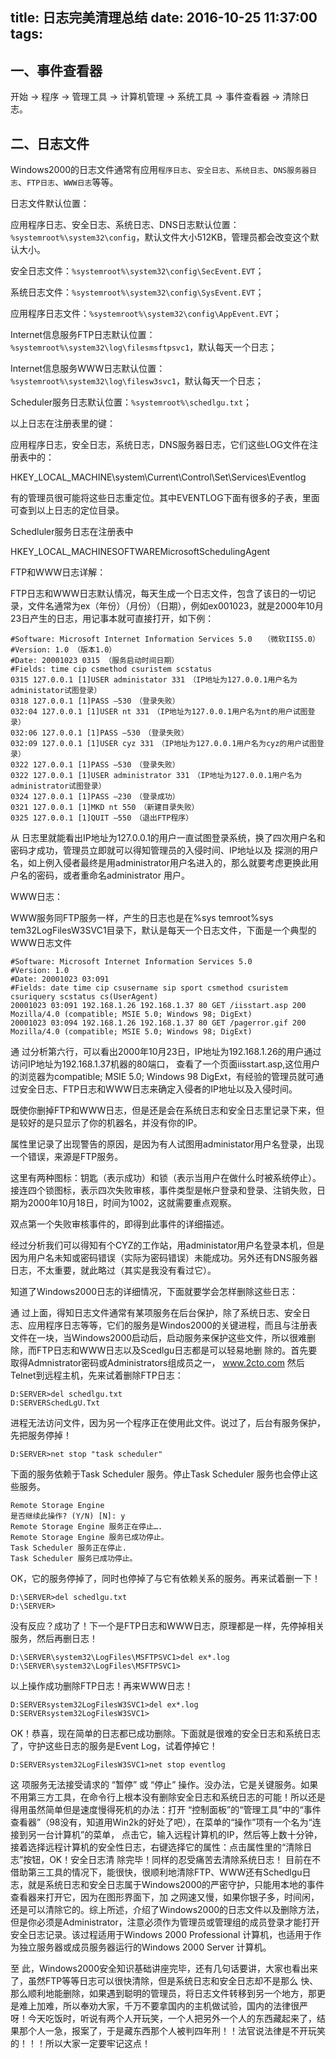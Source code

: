 title: 日志完美清理总结
date: 2016-10-25 11:37:00
tags:
---
## 一、事件查看器

开始 → 程序 → 管理工具 → 计算机管理 → 系统工具 → 事件查看器 → 清除日志。
 
## 二、日志文件

Windows2000的日志文件通常有应用`程序日志`、`安全日志`、`系统日志`、`DNS服务器日志`、`FTP日志`、`WWW日志`等等。
 
日志文件默认位置：
 
应用程序日志、安全日志、系统日志、DNS日志默认位置：`%systemroot%\system32\config`，默认文件大小512KB，管理员都会改变这个默认大小。
 
安全日志文件：`%systemroot%\system32\config\SecEvent.EVT`；
 
系统日志文件：`%systemroot%\system32\config\SysEvent.EVT`；
 
应用程序日志文件：`%systemroot%\system32\config\AppEvent.EVT`；
 
Internet信息服务FTP日志默认位置：`%systemroot%\system32\log\filesmsftpsvc1`，默认每天一个日志；
 
Internet信息服务WWW日志默认位置：`%systemroot%\system32\log\filesw3svc1`，默认每天一个日志；
 
Scheduler服务日志默认位置：`%systemroot%\schedlgu.txt`；
 
以上日志在注册表里的键：
 
应用程序日志，安全日志，系统日志，DNS服务器日志，它们这些LOG文件在注册表中的：
 
HKEY_LOCAL_MACHINE\system\Current\Control\Set\Services\Eventlog
 
有的管理员很可能将这些日志重定位。其中EVENTLOG下面有很多的子表，里面可查到以上日志的定位目录。
 
Schedluler服务日志在注册表中
 
HKEY_LOCAL_MACHINESOFTWAREMicrosoftSchedulingAgent
 
FTP和WWW日志详解：
 
FTP日志和WWW日志默认情况，每天生成一个日志文件，包含了该日的一切记录，文件名通常为ex（年份）（月份）（日期），例如ex001023，就是2000年10月23日产生的日志，用记事本就可直接打开，如下例：
 
```
#Software: Microsoft Internet Information Services 5.0　　（微软IIS5.0）
#Version: 1.0 （版本1.0）
#Date: 20001023 0315 （服务启动时间日期）
#Fields: time cip csmethod csuristem scstatus
0315 127.0.0.1 [1]USER administator 331　（IP地址为127.0.0.1用户名为administator试图登录）
0318 127.0.0.1 [1]PASS –530　（登录失败）
032:04 127.0.0.1 [1]USER nt 331　（IP地址为127.0.0.1用户名为nt的用户试图登录）
032:06 127.0.0.1 [1]PASS –530　（登录失败）
032:09 127.0.0.1 [1]USER cyz 331　（IP地址为127.0.0.1用户名为cyz的用户试图登录）
0322 127.0.0.1 [1]PASS –530　（登录失败）
0322 127.0.0.1 [1]USER administrator 331　（IP地址为127.0.0.1用户名为administrator试图登录）
0324 127.0.0.1 [1]PASS –230　（登录成功）
0321 127.0.0.1 [1]MKD nt 550　（新建目录失败）
0325 127.0.0.1 [1]QUIT –550　（退出FTP程序）
```
从 日志里就能看出IP地址为127.0.0.1的用户一直试图登录系统，换了四次用户名和密码才成功，管理员立即就可以得知管理员的入侵时间、IP地址以及 探测的用户名，如上例入侵者最终是用administrator用户名进入的，那么就要考虑更换此用户名的密码，或者重命名administrator 用户。
 
WWW日志：
 
WWW服务同FTP服务一样，产生的日志也是在%sys temroot%sys tem32LogFilesW3SVC1目录下，默认是每天一个日志文件，下面是一个典型的WWW日志文件

```
#Software: Microsoft Internet Information Services 5.0
#Version: 1.0
#Date: 20001023 03:091
#Fields: date time cip csusername sip sport csmethod csuristem csuriquery scstatus cs(UserAgent)
20001023 03:091 192.168.1.26 192.168.1.37 80 GET /iisstart.asp 200 Mozilla/4.0 (compatible; MSIE 5.0; Windows 98; DigExt)
20001023 03:094 192.168.1.26 192.168.1.37 80 GET /pagerror.gif 200 Mozilla/4.0 (compatible; MSIE 5.0; Windows 98; DigExt)
```

通 过分析第六行，可以看出2000年10月23日，IP地址为192.168.1.26的用户通过访问IP地址为192.168.1.37机器的80端口， 查看了一个页面iisstart.asp,这位用户的浏览器为compatible; MSIE 5.0; Windows 98 DigExt，有经验的管理员就可通过安全日志、FTP日志和WWW日志来确定入侵者的IP地址以及入侵时间。
 
既使你删掉FTP和WWW日志，但是还是会在系统日志和安全日志里记录下来，但是较好的是只显示了你的机器名，并没有你的IP。
 
属性里记录了出现警告的原因，是因为有人试图用administator用户名登录，出现一个错误，来源是FTP服务。
 
这里有两种图标：钥匙（表示成功）和锁（表示当用户在做什么时被系统停止）。接连四个锁图标，表示四次失败审核，事件类型是帐户登录和登录、注销失败，日期为2000年10月18日，时间为1002，这就需要重点观察。
 
双点第一个失败审核事件的，即得到此事件的详细描述。
 
经过分析我们可以得知有个CYZ的工作站，用administator用户名登录本机，但是因为用户名未知或密码错误（实际为密码错误）未能成功。另外还有DNS服务器日志，不太重要，就此略过（其实是我没有看过它）。
 
知道了Windows2000日志的详细情况，下面就要学会怎样删除这些日志：
 
通 过上面，得知日志文件通常有某项服务在后台保护，除了系统日志、安全日志、应用程序日志等等，它们的服务是Windos2000的关键进程，而且与注册表 文件在一块，当Windows2000启动后，启动服务来保护这些文件，所以很难删除，而FTP日志和WWW日志以及Scedlgu日志都是可以轻易地删 除的。首先要取得Admnistrator密码或Administrators组成员之一， www.2cto.com 然后Telnet到远程主机，先来试着删除FTP日志：
 
```
D:SERVER>del schedlgu.txt
D:SERVERSchedLgU.Txt
```
 
进程无法访问文件，因为另一个程序正在使用此文件。说过了，后台有服务保护，先把服务停掉！
 
```
D:SERVER>net stop "task scheduler"
```
 
下面的服务依赖于Task Scheduler 服务。停止Task Scheduler 服务也会停止这些服务。
 
```
Remote Storage Engine
是否继续此操作? (Y/N) [N]: y
Remote Storage Engine 服务正在停止….
Remote Storage Engine 服务已成功停止。
Task Scheduler 服务正在停止.
Task Scheduler 服务已成功停止。
```
 
OK，它的服务停掉了，同时也停掉了与它有依赖关系的服务。再来试着删一下！
 
```
D:\SERVER>del schedlgu.txt
D:\SERVER>
```
 
没有反应？成功了！下一个是FTP日志和WWW日志，原理都是一样，先停掉相关服务，然后再删日志！
 
```
D:\SERVER\system32\LogFiles\MSFTPSVC1>del ex*.log
D:\SERVER\system32\LogFiles\MSFTPSVC1>
```
 
以上操作成功删除FTP日志！再来WWW日志！
 
```
D:SERVERsystem32LogFilesW3SVC1>del ex*.log
D:SERVERsystem32LogFilesW3SVC1>
```
 
OK！恭喜，现在简单的日志都已成功删除。下面就是很难的安全日志和系统日志了，守护这些日志的服务是Event Log，试着停掉它！
 
```
D:SERVERsystem32LogFilesW3SVC1>net stop eventlog
```
 
这 项服务无法接受请求的 “暂停” 或 “停止” 操作。没办法，它是关键服务。如果不用第三方工具，在命令行上根本没有删除安全日志和系统日志的可能！所以还是得用虽然简单但是速度慢得死机的办法：打开 “控制面板”的“管理工具”中的“事件查看器”（98没有，知道用Win2k的好处了吧），在菜单的“操作”项有一个名为“连接到另一台计算机”的菜单， 点击它，输入远程计算机的IP，然后等上数十分钟，接着选择远程计算机的安全性日志，右键选择它的属性：点击属性里的“清除日志”按钮，OK！安全日志清 除完毕！同样的忍受痛苦去清除系统日志！ 目前在不借助第三工具的情况下，能很快，很顺利地清除FTP、WWW还有Schedlgu日志，就是系统日志和安全日志属于Windows2000的严密守护，只能用本地的事件查看器来打开它，因为在图形界面下，加 之网速又慢，如果你银子多，时间闲，还是可以清除它的。综上所述，介绍了Windows2000的日志文件以及删除方法，但是你必须是Administrator，注意必须作为管理员或管理组的成员登录才能打开安全日志记录。该过程适用于Windows 2000 Professional 计算机，也适用于作为独立服务器或成员服务器运行的Windows 2000 Server 计算机。
 
至 此，Windows2000安全知识基础讲座完毕，还有几句话要讲，大家也看出来了，虽然FTP等等日志可以很快清除，但是系统日志和安全日志却不是那么 快、那么顺利地能删除，如果遇到聪明的管理员，将日志文件转移到另一个地方，那更是难上加难，所以奉劝大家，千万不要拿国内的主机做试验，国内的法律很严 呀！今天吃饭时，听说有两个人开玩笑，一个人把另外一个人的东西藏起来了，结果那个人一急，报案了，于是藏东西那个人被判四年刑！！法官说法律是不开玩笑 的！！！所以大家一定要牢记这点！